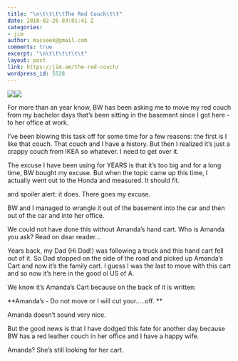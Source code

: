 ```yaml
---
title: "\n\t\t\t\tThe Red Couch\t\t"
date: 2018-02-26 03:01:41 Z
categories:
- jim
author: macseek@gmail.com
comments: true
excerpt: "\n\t\t\t\t\t\t"
layout: post
link: https://jim.am/the-red-couch/
wordpress_id: 5528
---
```


![](http://jim.am/wp-content/uploads/2018/02/null-22.jpeg)![](http://jim.am/wp-content/uploads/2018/02/null-24.jpeg)




For more than an year know, BW has been asking me to move my red couch from my bachelor days that’s been sitting in the basement since I got here - to her office at work.




I’ve been blowing this task off for some time for a few reasons: the first is I like that couch. That couch and I have a history. But then I realized it’s just a crappy couch from IKEA so whatever. I need to get over it.




The excuse I have been using for YEARS is that it’s too big and for a long time, BW bought my excuse. But when the topic came up this time, I actually went out to the Honda and measured. It should fit.




and spoiler alert: it does. There goes my excuse.




BW and I managed to wrangle it out of the basement into the car and then out of the car and into her office.




We could not have done this without Amanda’s hand cart. Who is Amanda you ask? Read on dear reader…




Years back, my Dad (Hi Dad!) was following a truck and this hand cart fell out of it. So Dad stopped on the side of the road and picked up Amanda’s Cart and now it’s the family cart. I guess I was the last to move with this cart and so now it’s here in the good ol US of A.




We know it’s Amanda’s Cart because on the back of it is written:




**Amanda’s - Do not move or I will cut your…..off. **




Amanda doesn’t sound very nice.




But the good news is that I have dodged this fate for another day because BW has a red leather couch in her office and I have a happy wife.




Amanda? She’s still looking for her cart.


		
